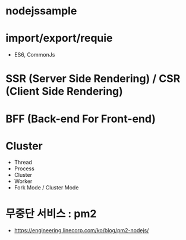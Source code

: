 # nodejssample

# import/export/requie
- ES6, CommonJs

# SSR (Server Side Rendering) / CSR (Client Side Rendering)

# BFF (Back-end For Front-end)

# Cluster
  - Thread
  - Process
  - Cluster
  - Worker 
  - Fork Mode / Cluster Mode 
  
# 무중단 서비스 : pm2
  - https://engineering.linecorp.com/ko/blog/pm2-nodejs/

